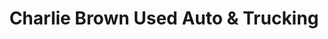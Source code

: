 ---
title: "Charlie Brown Used Auto & Trucking"
url: /creston/charlie-brown-used-auto-and-trucking/
shop: car
---
